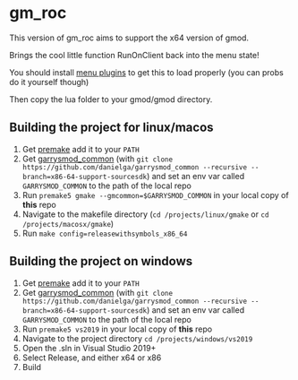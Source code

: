 gm_roc
======

This version of gm_roc aims to support the x64 version of gmod.

Brings the cool little function RunOnClient back into the menu state!

You should install [menu plugins](https://github.com/glua/gmod-menu-plugins) to get this to load properly (you can probs do it yourself though)

Then copy the lua folder to your gmod/gmod directory.

## Building the project for linux/macos
1) Get [premake](https://github.com/premake/premake-core/releases/download/v5.0.0-alpha14/premake-5.0.0-alpha14-linux.tar.gz) add it to your `PATH`
2) Get [garrysmod_common](https://github.com/danielga/garrysmod_common) (with `git clone https://github.com/danielga/garrysmod_common --recursive --branch=x86-64-support-sourcesdk`) and set an env var called `GARRYSMOD_COMMON` to the path of the local repo
3) Run `premake5 gmake --gmcommon=$GARRYSMOD_COMMON` in your local copy of **this** repo
4) Navigate to the makefile directory (`cd /projects/linux/gmake` or `cd /projects/macosx/gmake`)
5) Run `make config=releasewithsymbols_x86_64`

## Building the project on windows
1) Get [premake](https://github.com/premake/premake-core/releases/download/v5.0.0-alpha14/premake-5.0.0-alpha14-linux.tar.gz) add it to your `PATH`
2) Get [garrysmod_common](https://github.com/danielga/garrysmod_common) (with `git clone https://github.com/danielga/garrysmod_common --recursive --branch=x86-64-support-sourcesdk`) and set an env var called `GARRYSMOD_COMMON` to the path of the local repo
3) Run `premake5 vs2019` in your local copy of **this** repo
4) Navigate to the project directory `cd /projects/windows/vs2019`
5) Open the .sln in Visual Studio 2019+
6) Select Release, and either x64 or x86
7) Build
